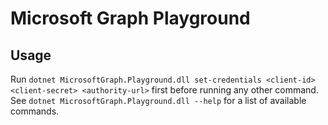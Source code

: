 # Microsoft Graph Playground

## Usage
Run `dotnet MicrosoftGraph.Playground.dll set-credentials <client-id> <client-secret> <authority-url>` first before running any other command. See `dotnet MicrosoftGraph.Playground.dll --help` for a list of available commands.
